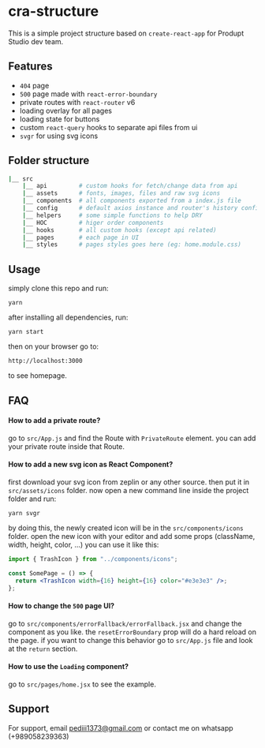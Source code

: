 # cra-structure

This is a simple project structure based on `create-react-app` for Produpt Studio dev team.

## Features

- `404` page
- `500` page made with `react-error-boundary`
- private routes with `react-router` v6
- loading overlay for all pages
- loading state for buttons
- custom `react-query` hooks to separate api files from ui
- `svgr` for using svg icons

## Folder structure

```bash
|__ src
    |__ api         # custom hooks for fetch/change data from api
    |__ assets      # fonts, images, files and raw svg icons
    |__ components  # all components exported from a index.js file
    |__ config      # default axios instance and router's history config
    |__ helpers     # some simple functions to help DRY
    |__ HOC         # higer order components
    |__ hooks       # all custom hooks (except api related)
    |__ pages       # each page in UI
    |__ styles      # pages styles goes here (eg: home.module.css)
```

## Usage

simply clone this repo and run:

```
yarn
```

after installing all dependencies, run:

```
yarn start
```

then on your browser go to:

```
http://localhost:3000
```

to see homepage.

## FAQ

#### How to add a private route?

go to `src/App.js` and find the Route with `PrivateRoute` element. you can add your private route inside that Route.

#### How to add a new svg icon as React Component?

first download your svg icon from zeplin or any other source. then put it in `src/assets/icons` folder. now open a new command line inside the project folder and run:

```
yarn svgr
```

by doing this, the newly created icon will be in the `src/components/icons` folder. open the new icon with your editor and add some props (className, width, height, color, ...) you can use it like this:

```jsx
import { TrashIcon } from "../components/icons";

const SomePage = () => {
  return <TrashIcon width={16} height={16} color="#e3e3e3" />;
};
```

#### How to change the `500` page UI?

go to `src/components/errorFallback/errorFallback.jsx` and change the component as you like. the `resetErrorBoundary` prop will do a hard reload on the page. if you want to change this behavior go to `src/App.js` file and look at the `return` section.

#### How to use the `Loading` component?

go to `src/pages/home.jsx` to see the example.

## Support

For support, email pediii1373@gmail.com or contact me on whatsapp (+989058239363)
